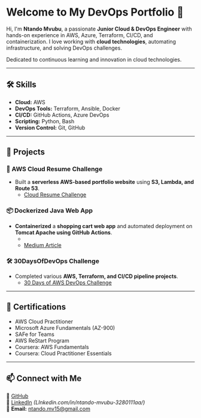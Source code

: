 # Welcome to My DevOps Portfolio 🚀  

Hi, I'm **Ntando Mvubu**, a passionate **Junior Cloud & DevOps Engineer** with hands-on experience in AWS, Azure, Terraform, CI/CD, and containerization. I love working with **cloud technologies**, automating infrastructure, and solving DevOps challenges.  

Dedicated to continuous learning and innovation in cloud technologies.

---

## 🛠 Skills  
- **Cloud:** AWS 
- **DevOps Tools:** Terraform, Ansible, Docker  
- **CI/CD:** GitHub Actions, Azure DevOps  
- **Scripting:** Python, Bash  
- **Version Control:** Git, GitHub  

---

## 📌 Projects  
### **🚀 AWS Cloud Resume Challenge**  
- Built a **serverless AWS-based portfolio website** using **S3, Lambda, and Route 53**.
  - [Cloud Resume Challenge](https://github.com/ntando-mv15/aws-resume-backend)

### **📦 Dockerized Java Web App**  
- **Containerized** a **shopping cart web app** and automated deployment on **Tomcat Apache using GitHub Actions**.
  - []()
  - [Medium Article](https://medium.com/@ntando.mv15/project-dockerizing-a-java-application-with-github-actions-4a9537077875)

### **🛠 30DaysOfDevOps Challenge**  
- Completed various **AWS, Terraform, and CI/CD pipeline projects**.
  - [30 Days of AWS DevOps Challenge](https://github.com/ntando-mv15/30daysdevops)
  

---

## 📜 Certifications  
- AWS Cloud Practitioner  
- Microsoft Azure Fundamentals (AZ-900)  
- SAFe for Teams
- AWS ReStart Program
- Coursera: AWS Fundamentals
- Coursera: Cloud Practitioner Essentials

---

## 📫 Connect with Me  
💼 [GitHub](https://github.com/ntando-mv)  
🔗 [LinkedIn](#) *(LInkedin.com/in/ntando-mvubu-3280111aa/)*  
📧 **Email:** ntando.mv15@gmail.com  
